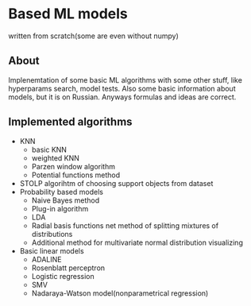 # Based ML models
written from scratch(some are even without numpy)

## About
Implenemtation of some basic ML algorithms with some other stuff, like hyperparams search, model tests. 
Also some basic information about models, but it is on Russian. Anyways formulas and ideas are correct.

## Implemented algorithms
* KNN
  + basic KNN
  + weighted KNN
  + Parzen window algorithm
  + Potential functions method
* STOLP algorihtm of choosing support objects from dataset
* Probability based models
  +  Naive Bayes method
  +  Plug-in algorithm
  +  LDA
  +  Radial basis functions net method of splitting mixtures of distributions
  +  Additional method for multivariate normal distribution visualizing
* Basic linear models
  + ADALINE
  + Rosenblatt perceptron
  + Logistic regression
  + SMV
  + Nadaraya-Watson model(nonparametrical regression)
